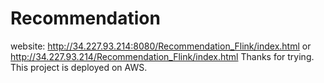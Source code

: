 # Recommendation
website: http://34.227.93.214:8080/Recommendation_Flink/index.html or http://34.227.93.214/Recommendation_Flink/index.html
Thanks for trying.
This project is deployed on AWS.
